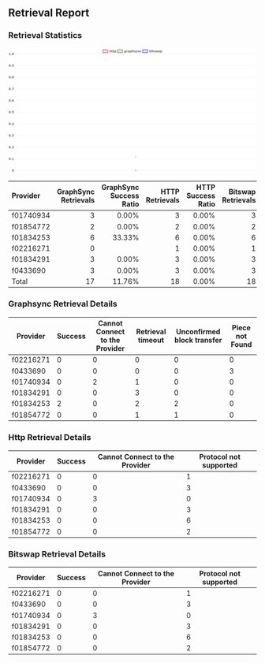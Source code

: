 ## Retrieval Report
### Retrieval Statistics
<img src="https://raw.githubusercontent.com/data-preservation-programs/filplus-checker-assets/main/filecoin-project/filecoin-plus-large-datasets/issues/2055/1688091950617.png"/>

| Provider  | GraphSync Retrievals | GraphSync Success Ratio | HTTP Retrievals | HTTP Success Ratio | Bitswap Retrievals | Bitswap Success Ratio |
| :-------- | -------------------: | ----------------------: | --------------: | -----------------: | -----------------: | --------------------: |
| f01740934 |                    3 |                   0.00% |               3 |              0.00% |                  3 |                 0.00% |
| f01854772 |                    2 |                   0.00% |               2 |              0.00% |                  2 |                 0.00% |
| f01834253 |                    6 |                  33.33% |               6 |              0.00% |                  6 |                 0.00% |
| f02216271 |                    0 |                         |               1 |              0.00% |                  1 |                 0.00% |
| f01834291 |                    3 |                   0.00% |               3 |              0.00% |                  3 |                 0.00% |
| f0433690  |                    3 |                   0.00% |               3 |              0.00% |                  3 |                 0.00% |
| Total     |                   17 |                  11.76% |              18 |              0.00% |                 18 |                 0.00% |

### Graphsync Retrieval Details
| Provider  | Success | Cannot Connect to the Provider | Retrieval timeout | Unconfirmed block transfer | Piece not Found |
| --------- | ------- | ------------------------------ | ----------------- | -------------------------- | --------------- |
| f02216271 | 0       | 0                              | 0                 | 0                          | 0               |
| f0433690  | 0       | 0                              | 0                 | 0                          | 3               |
| f01740934 | 0       | 2                              | 1                 | 0                          | 0               |
| f01834291 | 0       | 0                              | 3                 | 0                          | 0               |
| f01834253 | 2       | 0                              | 2                 | 2                          | 0               |
| f01854772 | 0       | 0                              | 1                 | 1                          | 0               |

### Http Retrieval Details
| Provider  | Success | Cannot Connect to the Provider | Protocol not supported |
| --------- | ------- | ------------------------------ | ---------------------- |
| f02216271 | 0       | 0                              | 1                      |
| f0433690  | 0       | 0                              | 3                      |
| f01740934 | 0       | 3                              | 0                      |
| f01834291 | 0       | 0                              | 3                      |
| f01834253 | 0       | 0                              | 6                      |
| f01854772 | 0       | 0                              | 2                      |

### Bitswap Retrieval Details
| Provider  | Success | Cannot Connect to the Provider | Protocol not supported |
| --------- | ------- | ------------------------------ | ---------------------- |
| f02216271 | 0       | 0                              | 1                      |
| f0433690  | 0       | 0                              | 3                      |
| f01740934 | 0       | 3                              | 0                      |
| f01834291 | 0       | 0                              | 3                      |
| f01834253 | 0       | 0                              | 6                      |
| f01854772 | 0       | 0                              | 2                      |
